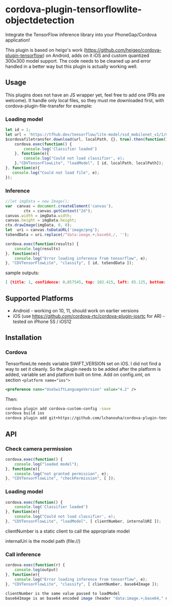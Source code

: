 # cordova-plugin-tensorflowlite-objectdetection

Integrate the TensorFlow inference library into your PhoneGap/Cordova application!

This plugin is based on heigo's work (https://github.com/heigeo/cordova-plugin-tensorflow) on Android, adds on it iOS and custom quantized 300x300 model support. The code needs to be cleaned up and error handled in a better way but this plugin is actually working well.

## Usage
This plugins does not have an JS wrapper yet, feel free to add one (PRs are welcome). It handle only local files, so they must me downloaded first, with cordova-plugin-file-transfer for example:

### Loading model
```javascript
let id = 1;
let url = 'https://tfhub.dev/tensorflow/lite-model/ssd_mobilenet_v1/1/metadata/1?lite-format=tflite';
$cordovafiletransfer.download(url, localPath, {}, true).then(function(){
	cordova.exec(function() {
		console.log('Classifier loaded')
	}, function(e){
		console.log("Could not load classifier', e);
	},"CDVTensorFlowLite", "loadModel", [ id, localPath, localPath]);
}, function(e){
   console.log("Could not load file", e);
});
```

### Inference

```javascript
//let imgData = new Image();
var  canvas = document.createElement('canvas'),
        ctx = canvas.getContext("2d");
canvas.width = imgData.width;
canvas.height = imgData.height;
ctx.drawImage(imgData, 0, 0);
let  uri = canvas.toDataURL('image/png');
toSendData = uri.replace(/^data:image.+;base64,/, '');

cordova.exec(function(results) {
	console.log(results)
}, function(e){
	console.log("Error loading inference from tensorflow", e);
}, "CDVTensorFlowLite", "classify", [ id, toSendData ]);
```
sample outputs:
```json
[ {title: 1, confidence: 0.857545, top: 102.415, left: 85.125, bottom: 140.45, right:120.15} ]
```


## Supported Platforms

* Android - working on 10, 11, should work on earlier versions
* iOS (use https://github.com/cordova-rtc/cordova-plugin-iosrtc for AR) - tested on iPhone 5S / iOS12


## Installation

### Cordova
TensorflowLite needs variable SWIFT_VERSION set on iOS. I did not find a way to set it cleanly. So the plugin needs to be added after the platform is added, variable set and platform built on time.
Add on config.xml, on section `<platform name="ios">`
```xml
<preference name="UseSwiftLanguageVersion" value="4.2" />
```
Then:
```bash
cordova plugin add cordova-custom-config -save
cordova build ios
cordova plugin add git+https://github.com/lchanouha/cordova-plugin-tensorflowlite-objectdetection#main -save
```


## API

### Check camera permission

```javascript
cordova.exec(function() {
	console.log("loaded model");
}, function(e){
	console.log("not granted permission", e);
}, "CDVTensorFlowLite", "checkPermission", [ ]);
```

### Loading model

```javascript
cordova.exec(function() {
	console.log('Classifier loaded')
}, function(e){
	console.log("Could not load classifier', e);
}, "CDVTensorFlowLite", "loadModel", [ clientNumber, internalURI ]);
```

clientNumber is a static client to call the appropriate model

internalUri is the model path (file://)

### Call inference

```javascript
cordova.exec(function(r) {
	console.log(output)
}, function(e){
	console.log("Error loading inference from tensorflow", e);
}, "CDVTensorFlowLite", "classify", [ clientNumber, base64Image ]);

clientNumber is the same value passed to loadModel
base64Image is an base64 encoded image (header "data:image.+;base64," must me stripped)
